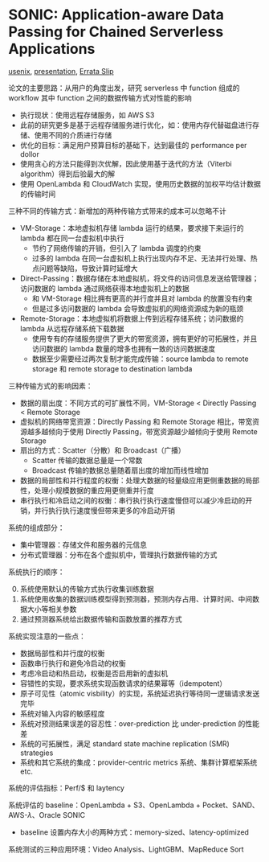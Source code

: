 # SONIC: Application-aware Data Passing for Chained Serverless Applications

[usenix](https://www.usenix.org/conference/atc21/presentation/mahgoub), [presentation](https://www.youtube.com/watch?v=fAnpvMZvUPI), [Errata Slip](https://www.usenix.org/system/files/atc21_errata_mahgoub.pdf)

论文的主要思路：从用户的角度出发，研究 serverless 中 function 组成的 workflow 其中 function 之间的数据传输方式对性能的影响

- 执行现状：使用远程存储服务，如 AWS S3
- 此前的研究更多是基于远程存储服务进行优化，如：使用内存代替磁盘进行存储、使用不同的介质进行存储
- 优化的目标：满足用户预算目标的基础下，达到最佳的 performance per dollor
- 使用贪心的方法只能得到次优解，因此使用基于迭代的方法（Viterbi algorithm）得到后验最大的解
- 使用 OpenLambda 和 CloudWatch 实现，使用历史数据的加权平均估计数据的传输时间

三种不同的传输方式：新增加的两种传输方式带来的成本可以忽略不计

- VM-Storage：本地虚拟机存储 lambda 运行的结果，要求接下来运行的 lambda 都在同一台虚拟机中执行
  - 节约了网络传输的开销，但引入了 lambda 调度的约束
  - 过多的 lambda 在同一台虚拟机上执行出现内存不足、无法并行处理、热点问题等缺陷，导致计算时延增大
- Direct-Passing：数据存储在本地虚拟机，将文件的访问信息发送给管理器；访问数据的 lambda 通过网络获得本地虚拟机上的数据
  - 和 VM-Storage 相比拥有更高的并行度并且对 lambda 的放置没有约束
  - 但是过多访问数据的 lambda 会导致虚拟机的网络资源成为新的瓶颈
- Remote-Storage：本地虚拟机将数据上传到远程存储系统；访问数据的 lambda 从远程存储系统下载数据
  - 使用专有的存储服务提供了更大的带宽资源，拥有更好的可拓展性，并且访问数据的 lambda 数量的增多也拥有一致的访问数据速度
  - 数据至少需要经过两次复制才能完成传输：source lambda to remote storage 和 remote storage to destination lambda

三种传输方式的影响因素：

- 数据的扇出度：不同方式的可扩展性不同，VM-Storage < Directly Passing < Remote Storage
- 虚拟机的网络带宽资源：Directly Passing 和 Remote Storage 相比，带宽资源越多越倾向于使用 Directly Passing，带宽资源越少越倾向于使用 Remote Storage
- 扇出的方式：Scatter（分散）和 Broadcast（广播）
  - Scatter 传输的数据总量是一个常数
  - Broadcast 传输的数据总量随着扇出度的增加而线性增加
- 数据的局部性和并行程度的权衡：处理大数据的轻量级应用更侧重数据的局部性，处理小规模数据的重应用更侧重并行度
- 串行执行和冷启动之间的权衡：串行执行执行速度慢但可以减少冷启动的开销，并行执行执行速度慢但带来更多的冷启动开销

系统的组成部分：

- 集中管理器：存储文件和服务器的元信息
- 分布式管理器：分布在各个虚拟机中，管理执行数据传输的方式

系统执行的顺序：

0. 系统使用默认的传输方式执行收集训练数据
1. 系统使用收集的数据训练模型得到预测器，预测内存占用、计算时间、中间数据大小等相关参数
2. 通过预测器系统给出数据传输和函数放置的推荐方式

系统实现注意的一些点：

- 数据局部性和并行度的权衡
- 函数串行执行和避免冷启动的权衡
- 考虑冷启动和热启动，权衡是否启用新的虚拟机
- 容错性的实现，要求系统实现函数请求的结果幂等（idempotent）
- 原子可见性（atomic visbility）的实现，系统延迟执行等待同一逻辑请求发送完毕
- 系统对输入内容的敏感程度
- 系统对预测结果误差的容忍性：over-prediction 比 under-prediction 的性能差
- 系统的可拓展性，满足 standard state machine replication (SMR) strategies
- 系统和其它系统的集成：provider-centric metrics 系统、集群计算框架系统 etc.

系统的评估指标：Perf/$ 和 laytency

系统评估的 baseline：OpenLambda + S3、OpenLambda + Pocket、SAND、AWS-$\lambda$、Oracle SONIC

- baseline 设置内存大小的两种方式：memory-sized、latency-optimized

系统测试的三种应用环境：Video Analysis、LightGBM、MapReduce Sort
